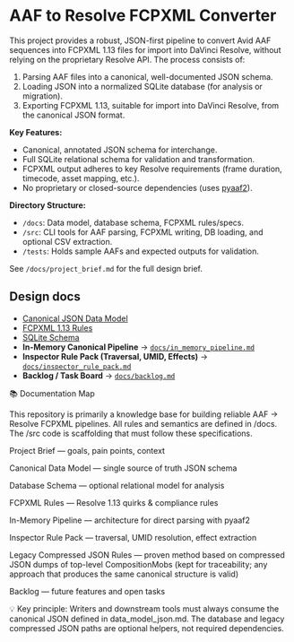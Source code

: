 # AAF to Resolve FCPXML Converter

This project provides a robust, JSON-first pipeline to convert Avid AAF sequences into FCPXML 1.13 files for import into DaVinci Resolve, without relying on the proprietary Resolve API. The process consists of:

1. Parsing AAF files into a canonical, well-documented JSON schema.
2. Loading JSON into a normalized SQLite database (for analysis or migration).
3. Exporting FCPXML 1.13, suitable for import into DaVinci Resolve, from the canonical JSON format.

**Key Features:**
- Canonical, annotated JSON schema for interchange.
- Full SQLite relational schema for validation and transformation.
- FCPXML output adheres to key Resolve requirements (frame duration, timecode, asset mapping, etc.).
- No proprietary or closed-source dependencies (uses [pyaaf2](https://github.com/markreidvfx/pyaaf2)).

**Directory Structure:**
- `/docs`: Data model, database schema, FCPXML rules/specs.
- `/src`: CLI tools for AAF parsing, FCPXML writing, DB loading, and optional CSV extraction.
- `/tests`: Holds sample AAFs and expected outputs for validation.

See `/docs/project_brief.md` for the full design brief.

## Design docs

- [Canonical JSON Data Model](docs/data_model_json.md)
- [FCPXML 1.13 Rules](docs/fcpxml_rules.md)
- [SQLite Schema](docs/db_schema.sql)
- **In-Memory Canonical Pipeline** → [`docs/in_memory_pipeline.md`](docs/in_memory_pipeline.md)
- **Inspector Rule Pack (Traversal, UMID, Effects)** → [`docs/inspector_rule_pack.md`](docs/inspector_rule_pack.md)
- **Backlog / Task Board** → [`docs/backlog.md`](docs/backlog.md)

📚 Documentation Map

This repository is primarily a knowledge base for building reliable AAF → Resolve FCPXML pipelines.
All rules and semantics are defined in /docs. The /src code is scaffolding that must follow these specifications.

Project Brief
 — goals, pain points, context

Canonical Data Model
 — single source of truth JSON schema

Database Schema
 — optional relational model for analysis

FCPXML Rules
 — Resolve 1.13 quirks & compliance rules

In-Memory Pipeline
 — architecture for direct parsing with pyaaf2

Inspector Rule Pack
 — traversal, UMID resolution, effect extraction

Legacy Compressed JSON Rules
 — proven method based on compressed JSON dumps of top-level CompositionMobs (kept for traceability; any approach that produces the same canonical structure is valid)

Backlog
 — future features and open tasks

💡 Key principle: Writers and downstream tools must always consume the canonical JSON defined in data_model_json.md.
The database and legacy compressed JSON paths are optional helpers, not required dependencies.
